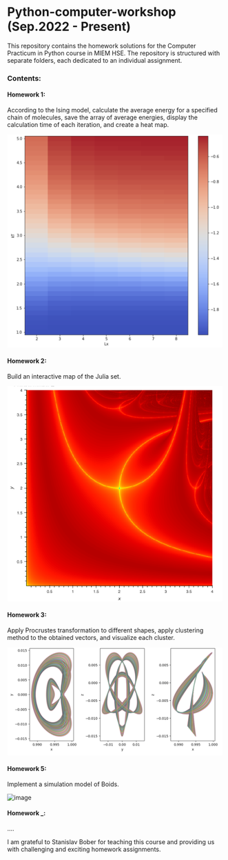 # Python-computer-workshop (Sep.2022 - Present)
This repository contains the homework solutions for the Computer Practicum in Python course in MIEM HSE. The repository is structured with separate folders, each dedicated to an individual assignment.

### Contents:
#### Homework 1: 
According to the Ising model, calculate the average energy for a specified chain of molecules, save the array of average energies, display the calculation time of each iteration, and create a heat map.

<img src="https://github.com/Matvey-1212/Python-computer-workshop/blob/main/ReadMeContent/feromHeatMap.png" width="500">

#### Homework 2: 
Build an interactive map of the Julia set.

<img src="https://github.com/Matvey-1212/Python-computer-workshop/blob/main/ReadMeContent/bokeh_plot.png" width="500">

#### Homework 3: 
Apply Procrustes transformation to different shapes, apply clustering method to the obtained vectors, and visualize each cluster.

<img src="https://github.com/Matvey-1212/Python-computer-workshop/blob/main/ReadMeContent/procrust.png" width="500">

#### Homework 5: 
Implement a simulation model of Boids.

![image](https://github.com/Matvey-1212/Python-computer-workshop/blob/main/ReadMeContent/boids2.gif)

#### Homework _:
....

I am grateful to Stanislav Bober for teaching this course and providing us with challenging and exciting homework assignments.
